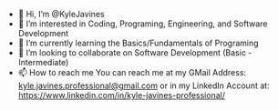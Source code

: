 - 👋 Hi, I’m @KyleJavines
- 👀 I’m interested in Coding, Programing, Engineering, and Software Development
- 🌱 I’m currently learning the Basics/Fundamentals of Programing
- 💞️ I’m looking to collaborate on Software Development (Basic - Intermediate)
- 📫 How to reach me You can reach me at my GMail Address: kyle.javines.professional@gmail.com 
  or in my LinkedIn Account at: https://www.linkedin.com/in/kyle-javines-professional/

<!---
KyleJavines/KyleJavines is a ✨ special ✨ repository because its `README.md` (this file) appears on your GitHub profile.
You can click the Preview link to take a look at your changes.
--->
